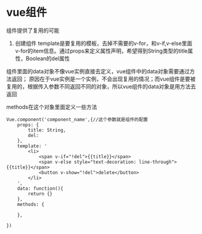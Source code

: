 # vue组件
组件提供了复用的可能

1. 创建组件
template是要复用的模板，去掉不需要的v-for，和v-if,v-else里面v-for的item信息。通过props来定义属性声明，希望得到String类型的title属性，Boolean的del属性

组件里面的data对象不像vue实例直接去定义，vue组件中的data对象需要通过方法返回；
原因在于vue实例是一个实例，不会出现复用的情况；而vue组件是要被复用的，根据传入参数不同返回不同的对象，所以vue组件的data对象是用方法去返回

methods在这个对象里面定义一些方法

```
Vue.component('component_name',{//这个参数就是组件的配置
    props: {
        title: String,
        del:
    },
    template: '
        <li>
            <span v-if="!del">{{title}}</span>
            <span v-else style="text-decoration: line-through">{{title}}</span>
            <button v-show="!del">delete</button>
        </li>
    ',
    data: function(){
        return {}
    },
    methods: {

    },

})
```